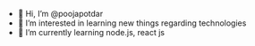 - 👋 Hi, I’m @poojapotdar
- 👀 I’m interested in learning new things regarding technologies
- 🌱 I’m currently learning node.js, react js


<!---
poojapotdar/poojapotdar is a ✨ special ✨ repository because its `README.md` (this file) appears on your GitHub profile.
You can click the Preview link to take a look at your changes.
--->
